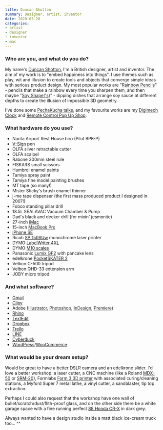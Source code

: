 ```yaml
---
title: Duncan Shotton
summary: Designer, artist, inventor
date: 2020-05-28
categories:
- artist
- designer
- inventor
- mac
---
```


### Who are you, and what do you do?

My name's [Duncan Shotton](https://dshott.co.uk/ "Duncan's website."), I'm a British designer, artist and inventor. The aim of my work is to "embed happiness into things". I use themes such as play, wit and illusion to create tools and objects that converge simple ideas with serious product design. My most popular works are "[Rainbow Pencils](https://dshott.co.uk/rainbow "Duncan's rainbow pencils.")" - pencils that make a rainbow every time you sharpen them, and then maybe "[Soy Shape('s)](https://dshott.co.uk/product/soy/ "Duncan's soy sauce dipping dishes.")" - dipping dishes that arrange soy sauce at different depths to create the illusion of impossible 3D geometry.

I've done some [PechaKucha talks](https://www.pechakucha.com/users/duncan-shotton "Duncan's PechaKucha account."), and my favourite works are my [Digimech Clock](https://dshott.co.uk/digimech "Duncan's electromagnetic clock.") and [Remote Control Pop Up Shop](https://dshott.co.uk/rc-shop "Duncan's tiny remotes controlled pop up shop.").

### What hardware do you use?

- Narita Airport Rest House biro (Pilot BPK-P)
- [V-Sign][] pen
- OLFA silver retractable cutter
- OLFA scalpel
- Rabone 300mm steel rule
- FISKARS small scissors
- Humbrol enamel paints
- Tamiya spray paint
- Tamiya fine model painting brushes
- MT tape (so many!)
- Mister Sticky's brush enamel thinner
- j-me tape dispenser (the first mass produced product I designed in 2007!)
- Fobco standing pillar drill
- 18.5L SEALAVAC Vacuum Chamber & Pump
- Dad's black and decker drill (for mixin' jesmonite)
- 27-inch [iMac][]
- 15-inch [MacBook Pro][macbook-pro]
- [iPhone SE][iphone-se]
- Ricoh [SP 150SUw][sp-150suw] monochrome laser printer
- DYMO [LabelWriter 4XL][labelwriter-4xl]
- DYMO [M10 scales][postal-scale-m10]
- Panasonic [Lumix GF2][lumix-dmc-gf2] with pancake lens
- edelkrone [PocketSKATER 2][pocketskater-2]
- Velbon C-500 tripod
- Velbon QHD-33 extension arm
- JOBY micro tripod

### And what software?

- [Gmail][]
- [Clipy][]
- Adobe ([Illustrator][], [Photoshop][], [InDesign][], [Premiere][])
- [Rhino][]
- [TextEdit][]
- [Dropbox]()
- [Trello]()
- [LINE][]
- [Cyberduck][]
- [WordPress][]/[WooCommerce][]

### What would be your dream setup?

Would be great to have a better DSLR camera and an edelkrone slider. I'd love a better workshop: a laser cutter, a CNC machine (like a Roland [MDX-50][modela-mdx-50] or [SRM-20][monofab-srm-20]), Formlabs [Form 3 3D printer][form-3] with associated curing/cleaning stations, a Myford Super 7 metal lathe, a vinyl cutter, a sandblaster, tip top extraction..

Perhaps I could also request that the workshop have one wall of bullet/scratch/dust/flith-proof glass, and on the other side there be a white garage space with a fine running perfect [88 Honda CR-X][cr-x] in dark grey.

Always wanted to have a design studio inside a matt black ice-cream truck too... ^^

[clipy]: https://github.com/Clipy/Clipy "A clipboard tool for macOS."
[cr-x]: https://en.wikipedia.org/wiki/Honda_CR-X "A car."
[cyberduck]: https://cyberduck.io/ "An FTP/SFTP client."
[form-3]: https://formlabs.com/3d-printers/form-3/ "A 3D printer."
[gmail]: https://mail.google.com/mail/ "Web-based email."
[illustrator]: https://www.adobe.com/products/illustrator.html "A vector graphics editor."
[imac]: https://www.apple.com/imac/ "An all-in-one computer."
[indesign]: https://www.adobe.com/products/indesign.html "A desktop/web publishing application."
[iphone-se]: https://en.wikipedia.org/wiki/IPhone_SE "A 4 inch smartphone."
[labelwriter-4xl]: http://www.dymo.com/en-US/labelwriter-4xl-label-printer "A label printer."
[line]: https://line.me/en/ "A messaging service."
[lumix-dmc-gf2]: https://www.amazon.com/Panasonic-Four-Thirds-Interchangeable-3-0-Inch-Touch-Screen/dp/B004A8ZQJS "A 12 megapixel digital camera with changeable lens."
[macbook-pro]: https://www.apple.com/macbook-pro/ "A laptop."
[modela-mdx-50]: https://www.rolanddga.com/products/3d/mdx-50-benchtop-cnc-mill "A CNC mill."
[monofab-srm-20]: https://www.rolanddga.com/products/3d/srm-20-small-milling-machine "A CNC mill."
[photoshop]: https://www.adobe.com/products/photoshop.html "A bitmap image editor."
[pocketskater-2]: https://support.edelkrone.com/hc/en-us/articles/360007750931-PocketSKATER-2- "A wheeled camera slider."
[postal-scale-m10]: https://www.dymo.com/en-GB/postal-scale-m10-m10lb-digital-postal-scale "A set of scales."
[premiere]: https://www.adobe.com/products/premiere.html "A video editing suite."
[rhino]: https://www.rhino3d.com/ "3D modelling software."
[sp-150suw]: http://support.ricoh.com/bb/html/dr_ut_e/apc/model/sp150suw/sp150suw.htm "A monochrome laser printer."
[textedit]: https://support.apple.com/en-us/HT2523 "A text editor included with Mac OS X."
[v-sign]: https://www.pilotpen.eu/en/v-sign-pen-medium-tip.html?master_product_id=887 "A pen."
[woocommerce]: https://woocommerce.com/ "An e-commerce plugin for WordPress."
[wordpress]: https://wordpress.com/ "Weblog publishing software."

